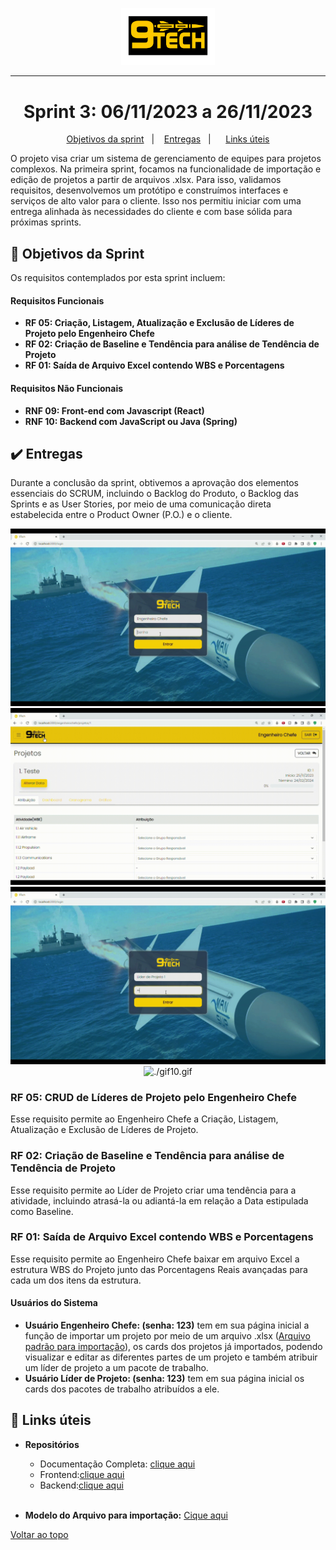 <p align="center">
      <img src="https://raw.githubusercontent.com/Nine-Tech/nine-tech-documentation/main/img/logo%209%20tech.png" alt="logo 9tech" width="150">
<hr>

<span id="topo">

<h1 align="center">Sprint 3: 06/11/2023 a 26/11/2023</h1>

<p align="center">
<a href="#objetivos">Objetivos da sprint</a> &nbsp |&nbsp &nbsp
<a href="#entregas">Entregas</a> &nbsp |&nbsp &nbsp
 &nbsp
<a href="#links">Links úteis</a>
</p>

O projeto visa criar um sistema de gerenciamento de equipes para projetos complexos. Na primeira sprint, focamos na funcionalidade de importação e edição de projetos a partir de arquivos .xlsx. Para isso, validamos requisitos, desenvolvemos um protótipo e construímos interfaces e serviços de alto valor para o cliente. Isso nos permitiu iniciar com uma entrega alinhada às necessidades do cliente e com base sólida para próximas sprints.

<span id="objetivos">

## :dart: Objetivos da Sprint

Os requisitos contemplados por esta sprint incluem:

#### Requisitos Funcionais

- **RF 05: Criação, Listagem, Atualização e Exclusão de Líderes de Projeto pelo Engenheiro Chefe**
- **RF 02: Criação de Baseline e Tendência para análise de Tendência de Projeto**
- **RF 01: Saída de Arquivo Excel contendo WBS e Porcentagens**

#### Requisitos Não Funcionais

- **RNF 09: Front-end com Javascript (React)**
- **RNF 10: Backend com JavaScript ou Java (Spring)**

<span id="entregas">

## :heavy_check_mark: Entregas

Durante a conclusão da sprint, obtivemos a aprovação dos elementos essenciais do SCRUM, incluindo o Backlog do Produto, o Backlog das Sprints e as User Stories, por meio de uma comunicação direta estabelecida entre o Product Owner (P.O.) e o cliente.


<div align="center">

![./gif12.gif](./gif12.gif)
![./git13.gif](./git13.gif)
![./git11.gif](./git11.gif)
![./gif10.gif](./gif10.gif)

</div>

### RF 05: CRUD de Líderes de Projeto pelo Engenheiro Chefe

Esse requisito permite ao Engenheiro Chefe a Criação, Listagem, Atualização e Exclusão de Líderes de Projeto.

### RF 02: Criação de Baseline e Tendência para análise de Tendência de Projeto

Esse requisito permite ao Líder de Projeto criar uma tendência para a atividade, incluindo atrasá-la ou adiantá-la em relação a Data estipulada como Baseline.

### RF 01: Saída de Arquivo Excel contendo WBS e Porcentagens

Esse requisito permite ao Engenheiro Chefe baixar em arquivo Excel a estrutura WBS do Projeto junto das Porcentagens Reais avançadas para cada um dos itens da estrutura.

#### Usuários do Sistema

- **Usuário Engenheiro Chefe: (senha: 123)** tem em sua página inicial a função de importar um projeto por meio de um arquivo .xlsx ([Arquivo padrão para importação](
 https://easyupload.io/yhlxx6)), os cards dos projetos já importados, podendo visualizar e editar as diferentes partes de um projeto e também atribuir um líder de projeto a um pacote de trabalho.
  <br>
- **Usuário Líder de Projeto: (senha: 123)** tem em sua página inicial os cards dos pacotes de trabalho atribuídos a ele.

<span id="links">

## :link: Links úteis

 - **Repositórios**
    - Documentação Completa: [clique aqui](https://github.com/Nine-Tech/nine-tech-documentation)
    - Frontend:[clique aqui](https://github.com/Nine-Tech/nine-tech-front/tree/2719c0b5d8162bfdd900a73e510ae512bb04acf7) 
    - Backend:[clique aqui](https://github.com/Nine-Tech/nine-tech-back/tree/ae78389255aec3bacd31c4cf6c692085983a4334) 
    <br>
  
  - **Modelo do Arquivo para importação:** [Cique aqui](
 https://easyupload.io/yhlxx6)
 
 

<a href="#topo">Voltar ao topo</a>
